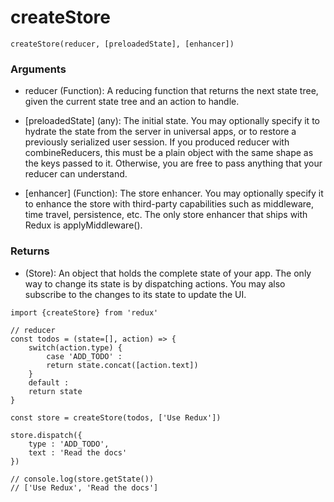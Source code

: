 # createStore

```
createStore(reducer, [preloadedState], [enhancer])
```
### Arguments
- reducer (Function): A reducing function that returns the next state tree, given the current state tree and an action to handle.

- [preloadedState] (any): The initial state. You may optionally specify it to hydrate the state from the server in universal apps, or to restore a previously serialized user session. If you produced reducer with combineReducers, this must be a plain object with the same shape as the keys passed to it. Otherwise, you are free to pass anything that your reducer can understand.

- [enhancer] (Function): The store enhancer. You may optionally specify it to enhance the store with third-party capabilities such as middleware, time travel, persistence, etc. The only store enhancer that ships with Redux is applyMiddleware().

### Returns
- (Store): An object that holds the complete state of your app. The only way to change its state is by dispatching actions. You may also subscribe to the changes to its state to update the UI.

```
import {createStore} from 'redux'

// reducer 
const todos = (state=[], action) => {
    switch(action.type) {
        case 'ADD_TODO' :
        return state.concat([action.text])
    }
    default : 
    return state
}

const store = createStore(todos, ['Use Redux'])

store.dispatch({
    type : 'ADD_TODO',
    text : 'Read the docs'
})

// console.log(store.getState())
// ['Use Redux', 'Read the docs']
```

